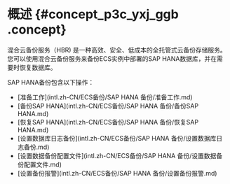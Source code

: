 # 概述 {#concept_p3c_yxj_ggb .concept}

混合云备份服务（HBR\) 是一种高效、安全、低成本的全托管式云备份存储服务。您可以使用混合云备份服务来备份ECS实例中部署的SAP HANA数据库，并在需要时恢复数据库。

SAP HANA备份包含以下操作：

-   [准备工作](intl.zh-CN/ECS备份/SAP HANA 备份/准备工作.md)
-   [备份SAP HANA](intl.zh-CN/ECS备份/SAP HANA 备份/备份SAP HANA.md)
-   [恢复SAP HANA](intl.zh-CN/ECS备份/SAP HANA 备份/恢复SAP HANA.md)
-   [设置数据库日志备份](intl.zh-CN/ECS备份/SAP HANA 备份/设置数据库日志备份.md)
-   [设置数据备份配置文件](intl.zh-CN/ECS备份/SAP HANA 备份/设置数据备份配置文件.md)
-   [设置备份报警](intl.zh-CN/ECS备份/SAP HANA 备份/设置备份报警.md)

